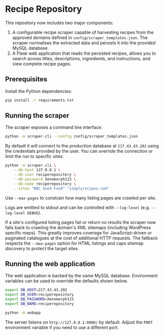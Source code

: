 # Recipe Repository

This repository now includes two major components:

1. A configurable recipe scraper capable of harvesting recipes from the
   approved domains defined in `config/scraper_templates.json`. The scraper
   normalises the extracted data and persists it into the provided MySQL
   database.
2. A Flask web application that reads the persisted recipes, allows you to
   search across titles, descriptions, ingredients, and instructions, and view
   complete recipe pages.

## Prerequisites

Install the Python dependencies:

```bash
pip install -r requirements.txt
```

## Running the scraper

The scraper exposes a command line interface:

```bash
python -m scraper.cli --config config/scraper_templates.json
```

By default it will connect to the production database at `217.43.43.202`
using the credentials provided by the user. You can override the connection or
limit the run to specific sites:

```bash
python -m scraper.cli \
    --db-host 127.0.0.1 \
    --db-user reciperepository \
    --db-password Xenomorph123 \
    --db-name reciperepository \
    --sites "BBC Good Food" "simplyrecipes.com"
```

Use `--max-pages` to constrain how many listing pages are crawled per site.

Logs are emitted to stdout and can be controlled with `--log-level` (e.g.
`--log-level DEBUG`).

If a site's configured listing pages fail or return no results the scraper now
falls back to crawling the domain's XML sitemaps (including WordPress specific
maps). This greatly improves coverage for JavaScript-driven or paginated
catalogues at the cost of additional HTTP requests. The fallback respects the
`--max-pages` option for HTML listings and caps sitemap discovery to protect the
target sites.

## Running the web application

The web application is backed by the same MySQL database. Environment
variables can be used to override the defaults shown below.

```bash
export DB_HOST=217.43.43.202
export DB_USER=reciperepository
export DB_PASSWORD=Xenomorph123
export DB_NAME=reciperepository

python -m webapp
```

The server listens on `http://127.0.0.1:8000/` by default. Adjust the `PORT`
environment variable if you need to use a different port.
